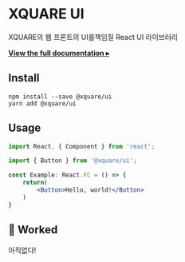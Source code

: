 

# XQUARE UI

XQUARE의 웹 프론트의 UI를책임질 React UI 라이브러리

[**View the full documentation ▸**](아직없다)

## Install

```console
npm install --save @xquare/ui
yarn add @xquare/ui
```

## Usage

```jsx
import React, { Component } from 'react';

import { Button } from '@xquare/ui';

const Example: React.FC = () => {
    return(
        <Button>Hello, world!</Button>
    )
}
```

## 🎉 Worked

아직없다!


